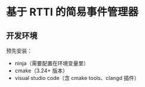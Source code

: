 # 基于 RTTI 的简易事件管理器

## 开发环境

预先安装：

- ninja（需要配置在环境变量里）
- cmake（3.24+ 版本）
- visual studio code（含 cmake tools、clangd 插件）